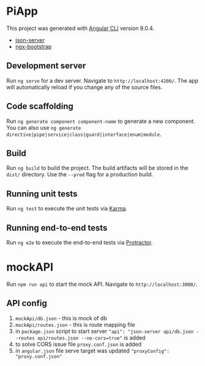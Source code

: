 # PiApp

This project was generated with [Angular CLI](https://github.com/angular/angular-cli) version 9.0.4.

- [json-server](https://www.npmjs.com/package/json-server)
- [ngx-bootstrap](https://valor-software.com/ngx-bootstrap/#/)

## Development server

Run `ng serve` for a dev server. Navigate to `http://localhost:4200/`. The app will automatically reload if you change any of the source files.

## Code scaffolding

Run `ng generate component component-name` to generate a new component. You can also use `ng generate directive|pipe|service|class|guard|interface|enum|module`.

## Build

Run `ng build` to build the project. The build artifacts will be stored in the `dist/` directory. Use the `--prod` flag for a production build.

## Running unit tests

Run `ng test` to execute the unit tests via [Karma](https://karma-runner.github.io).

## Running end-to-end tests

Run `ng e2e` to execute the end-to-end tests via [Protractor](http://www.protractortest.org/).

# mockAPI

Run `npm run api` to start the mock API. Navigate to `http://localhost:3000/`.

## API config

1. `mockApi/db.json` - this is mock of db
2. `mockApi/routes.json` - this is route mapping file
3. in `package.json` script to start server `"api": "json-server api/db.json --routes api/routes.json --no-cors=true"` is added
4. to solve CORS issue file `proxy.conf.json` is added
5. in `angular.json` file serve target was updated `"proxyConfig": "proxy.conf.json"`
